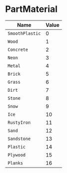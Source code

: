 # PartMaterial

| Name            | Value |
| --------------- | ----- |
| `SmoothPlastic` | 0     |
| `Wood`          | 1     |
| `Concrete`      | 2     |
| `Neon`          | 3     |
| `Metal`         | 4     |
| `Brick`         | 5     |
| `Grass`         | 6     |
| `Dirt`          | 7     |
| `Stone`         | 8     |
| `Snow`          | 9     |
| `Ice`           | 10    |
| `RustyIron`     | 11    |
| `Sand`          | 12    |
| `Sandstone`     | 13    |
| `Plastic`       | 14    |
| `Plywood`       | 15    |
| `Planks`        | 16    |
